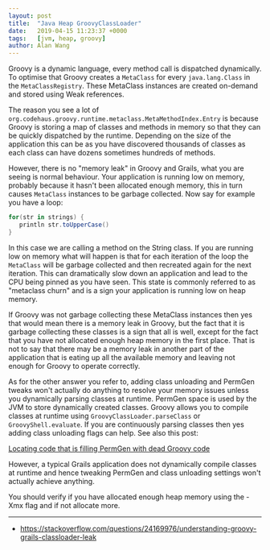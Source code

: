 ```yaml
---
layout: post
title:  "Java Heap GroovyClassLoader"
date:   2019-04-15 11:23:37 +0000
tags:   [jvm, heap, groovy]
author: Alan Wang
---
```

Groovy is a dynamic language, every method call is dispatched dynamically. To optimise that Groovy creates a `MetaClass` for every `java.lang.Class` in the `MetaClassRegistry`. These MetaClass instances are created on-demand and stored using Weak references.

The reason you see a lot of `org.codehaus.groovy.runtime.metaclass.MetaMethodIndex.Entry` is because Groovy is storing a map of classes and methods in memory so that they can be quickly dispatched by the runtime. Depending on the size of the application this can be as you have discovered thousands of classes as each class can have dozens sometimes hundreds of methods.

However, there is no "memory leak" in Groovy and Grails, what you are seeing is normal behaviour. Your application is running low on memory, probably because it hasn't been allocated enough memory, this in turn causes `MetaClass` instances to be garbage collected. Now say for example you have a loop:

```groovy
for(str in strings) {
   println str.toUpperCase()
}
```

In this case we are calling a method on the String class. If you are running low on memory what will happen is that for each iteration of the loop the `MetaClass` will be garbage collected and then recreated again for the next iteration. This can dramatically slow down an application and lead to the CPU being pinned as you have seen. This state is commonly referred to as "metaclass churn" and is a sign your application is running low on heap memory.

If Groovy was not garbage collecting these MetaClass instances then yes that would mean there is a memory leak in Groovy, but the fact that it is garbage collecting these classes is a sign that all is well, except for the fact that you have not allocated enough heap memory in the first place. That is not to say that there may be a memory leak in another part of the application that is eating up all the available memory and leaving not enough for Groovy to operate correctly.

As for the other answer you refer to, adding class unloading and PermGen tweaks won't actually do anything to resolve your memory issues unless you dynamically parsing classes at runtime. PermGen space is used by the JVM to store dynamically created classes. Groovy allows you to compile classes at runtime using `GroovyClassLoader.parseClass` or `GroovyShell.evaluate`. If you are continuously parsing classes then yes adding class unloading flags can help. See also this post:

[Locating code that is filling PermGen with dead Groovy code](https://stackoverflow.com/questions/5815952/locating-code-that-is-filling-permgen-with-dead-groovy-code)

However, a typical Grails application does not dynamically compile classes at runtime and hence tweaking PermGen and class unloading settings won't actually achieve anything.

You should verify if you have allocated enough heap memory using the -Xmx flag and if not allocate more.

----

- https://stackoverflow.com/questions/24169976/understanding-groovy-grails-classloader-leak

